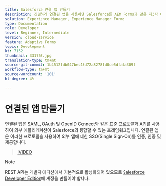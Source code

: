 ```yaml
---
title: Salesforce 연결 앱 만들기
description: 긴밀하게 연결된 앱을 사용하면 Salesforce를 AEM Forms과 같은 제3자 애플리케이션과 Salesforce에 통합할 수 있습니다.
solution: Experience Manager, Experience Manager Forms
type: Documentation
role: Developer
level: Beginner, Intermediate
version: cloud-service
feature: Adaptive Forms
topic: Development
kt: 7152
thumbnail: 331757.jpg
translation-type: tm+mt
source-git-commit: 1b4512fdb047bec15d72a8278fd0ce5dfafa309f
workflow-type: tm+mt
source-wordcount: '101'
ht-degree: 4%

---
```



# 연결된 앱 만들기

연결된 앱은 SAML, OAuth 및 OpenID Connect와 같은 표준 프로토콜과 API를 사용하여 외부 애플리케이션이 Salesforce와 통합할 수 있는 프레임워크입니다. 연결된 앱은 이러한 프로토콜을 사용하여 외부 앱에 대한 SSO(Single Sign-On)를 인증, 인증 및 제공합니다.

>[!VIDEO](https://video.tv.adobe.com/v/331757?quality=12&learn=on)

>[!NOTE]
>REST API는 개발자 에디션에서 기본적으로 활성화되어 있으므로 [Salesforce Developer Edition](https://developer.salesforce.com/signup)에 계정을 만들어야 합니다.
